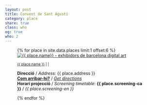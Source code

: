 ```yaml
---
layout: post
title: Convent de Sant Agustí
category: place
share: true
class: who
og: true
who: 2
---
```


<figure class="text-center">
{% for place in site.data.places limit:1 offset:6 %}
	<a href="{{ place.url }}" title="{{ place.name }}"><img src="/public/img/{{ place.logo }}" alt="{{ place.name}} - exhibidors de barcelona digital art" title="{{ place.name }} - exhibidors de barcelona digital art"></a>
	<figcaption>
		<p><small><a href="{{ place.url }}" title="{{ place.name }}">{{ place.name }}</a> <i class="fa fa-external-link"></i> | <a href="https://twitter.com/{{ place.twitter }}" title="@{{ place.twitter }}"><i class="fa fa-twitter"></i></a> | <a href="{{ place.facebook }}" title="{{ place.name }} a Facebook"><i class="fa fa-facebook"></i></a></small></p>
		<p class="text-left"><strong>Direcció</strong> / <em>Address</em>: {{ place.address }}<br/>
		<strong><a href="{{ place.getdirections }}">Com arribar-hi?</a></strong> / <em><a href="{{ place.getdirections }}">Get directions</a></em><br/>
		<strong>Horari projecció</strong> / <em>Screening timetable</em>: <strong>{{ place.screening-ca }}</strong> / <em>{{ place.screening-en }}</em>
		</small>
		</p>
	</figcaption>
{% endfor %}
</figure>